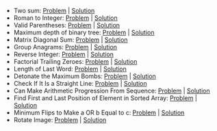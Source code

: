 - Two sum: [Problem](https://leetcode.com/problems/two-sum/) | [Solution](solutions/two-sum.js)
- Roman to Integer: [Problem](https://leetcode.com/problems/roman-to-integer) | [Solution](solutions/roman-to-integer.js)
- Valid Parentheses: [Problem](https://leetcode.com/problems/valid-parentheses/) | [Solution](solutions/valid-parentheses.js)
- Maximum depth of binary tree: [Problem](https://leetcode.com/problems/maximum-depth-of-binary-tree/) | [Solution](solutions/maximum-depth-of-binary-tree.js)
- Matrix Diagonal Sum: [Problem](https://leetcode.com/problems/matrix-diagonal-sum/) | [Solution](solutions/matrix-diagonal-sum.js)
- Group Anagrams: [Problem](https://leetcode.com/problems/group-anagrams/) | [Solution](solutions/group-anagrams.js)
- Reverse Integer: [Problem](https://leetcode.com/problems/reverse-integer) | [Solution](solutions/reverse-integer.c)
- Factorial Trailing Zeroes: [Problem](https://leetcode.com/problems/factorial-trailing-zeroes) | [Solution](solutions/factorial-trailing-zeroes.c)
- Length of Last Word: [Problem](https://leetcode.com/problems/length-of-last-word) | [Solution](solutions/length-of-last-word.js)
- Detonate the Maximum Bombs: [Problem](https://leetcode.com/problems/detonate-the-maximum-bombs) | [Solution](solutions/detonate-the-maximum-bombs.js)
- Check If It Is a Straight Line: [Problem](https://leetcode.com/problems/check-if-it-is-a-straight-line) | [Solution](solutions/check-if-it-is-a-straight-line.js)
- Can Make Arithmetic Progression From Sequence: [Problem](https://leetcode.com/problems/can-make-arithmetic-progression-from-sequence) | [Solution](solutions/can-make-arithmetic-progression-from-sequence.js)
- Find First and Last Position of Element in Sorted Array: [Problem](https://leetcode.com/problems/find-first-and-last-position-of-element-in-sorted-array) | [Solution](solutions/find-first-and-last-position-of-element-in-sorted-array.js)
- Minimum Flips to Make a OR b Equal to c: [Problem](https://leetcode.com/problems/minimum-flips-to-make-a-or-b-equal-to-c) | [Solution](solutions/minimum-flips-to-make-a-or-b-equal-to-c.c)
- Rotate Image: [Problem](https://leetcode.com/problems/rotate-image) | [Solution](solutions/rotate-image.js)
